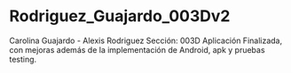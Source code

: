 # Rodriguez_Guajardo_003Dv2
Carolina Guajardo - Alexis Rodriguez
Sección: 003D
Aplicación Finalizada, con mejoras además de la implementación de Android, apk y pruebas testing.
